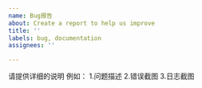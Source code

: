 ```yaml
---
name: Bug报告
about: Create a report to help us improve
title: ''
labels: bug, documentation
assignees: ''

---
```


请提供详细的说明
例如：
1.问题描述
2.错误截图
3.日志截图
